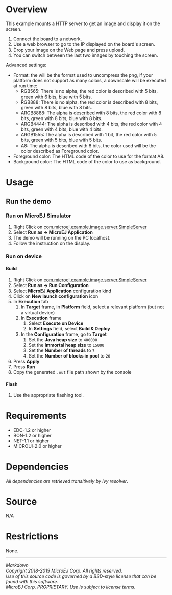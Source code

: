 # Overview

This example mounts a HTTP server to get an image and display it on the screen.

1) Connect the board to a network.
2) Use a web browser to go to the IP displayed on the board's screen.
3) Drop your image on the Web page and press upload.
4) You can switch between the last two images by touching the screen.

Advanced settings:
- Format: the will be the format used to uncompress the png, if your platform does not support as many colors, a downscale will be executed at run time:
  - RGB565: There is no alpha, the red color is described with 5 bits, green with 6 bits, blue with 5 bits.
  - RGB888: There is no alpha, the red color is described with 8 bits, green with 8 bits, blue with 8 bits.
  - ARGB8888: The alpha is described with 8 bits, the red color with 8 bits, green with 8 bits, blue with 8 bits.
  - ARGB4444: The alpha is described with 4 bits, the red color with 4 bits, green with 4 bits, blue with 4 bits.
  - ARGB1555: The alpha is described with 1 bit, the red color with 5 bits, green with 5 bits, blue with 5 bits.
  - A8: The alpha is described with 8 bits, the color used will be the color described as Foreground color.
- Foreground color: The HTML code of the color to use for the format A8.
- Background color: The HTML code of the color to use as background.

# Usage

## Run the demo

### Run on MicroEJ Simulator

1. Right Click on [com.microej.example.image.server.SimpleServer](src\main\java\com\microej\example\image\server\SimpleServer.java)
2. Select **Run as -> MicroEJ Application**
3. The demo will be running on the PC localhost.
4. Follow the instruction on the display.

### Run on device

#### Build

1. Right Click on [com.microej.example.image.server.SimpleServer](src\main\java\com\microej\example\image\server\SimpleServer.java)
2. Select **Run as -> Run Configuration**
3. Select **MicroEJ Application** configuration kind
4. Click on **New launch configuration** icon
5. In **Execution** tab
   1. In **Target** frame, in **Platform** field, select a relevant platform (but not a virtual device)
   2. In **Execution** frame
      1. Select **Execute on Device**
      2. In **Settings** field, select **Build & Deploy**
   3. In the **Configuration** frame, go to **Target**
      1. Set the **Java heap size** to `400000`
      1. Set the **Immortal heap size** to `15000`
      2. Set the **Number of threads** to `7`
      3. Set the **Number of blocks in pool** to `20`
6. Press **Apply**
7. Press **Run**
8. Copy the generated `.out` file path shown by the console

#### Flash

1. Use the appropriate flashing tool.

    
# Requirements

  - EDC-1.2 or higher
  - BON-1.2 or higher
  - NET-1.1 or higher
  - MICROUI-2.0 or higher

# Dependencies

_All dependencies are retrieved transitively by Ivy resolver_.

# Source

N/A

# Restrictions

None.

---  
_Markdown_   
_Copyright 2018-2019 MicroEJ Corp. All rights reserved._   
_Use of this source code is governed by a BSD-style license that can be found with this software._   
_MicroEJ Corp. PROPRIETARY. Use is subject to license terms._  